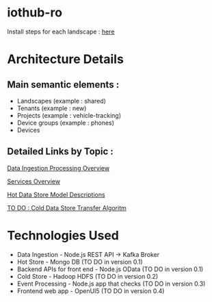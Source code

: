 # iothub-ro

Install steps for each landscape : [here](INSTALL.md)

# Architecture Details

## Main semantic elements : 

 - Landscapes (example : shared)
 - Tenants (example : new)
 - Projects (example : vehicle-tracking)
 - Device groups (example : phones)
 - Devices

## Detailed Links by Topic :

[Data Ingestion Processing Overview](https://github.com/traveldevel/iothub-ro/blob/master/data-ingestion-processing.md)

[Services Overview](https://github.com/traveldevel/iothub-ro/blob/master/microservices-description.md)

[Hot Data Store Model Descriptions](https://github.com/traveldevel/iothub-ro/blob/master/hot-store-data-model.md)

[TO DO : Cold Data Store Transfer Algoritm](https://github.com/traveldevel/iothub-ro/blob/master/cold-store-transfer-algorithm.md)

# Technologies Used

- Data Ingestion - Node.js REST API -> Kafka Broker
- Hot Store - Mongo DB (TO DO in version 0.1)
- Backend APIs for front end - Node.js OData (TO DO in version 0.1)
- Cold Store - Hadoop HDFS (TO DO in version 0.2)
- Event Processing - Node.js app that checks (TO DO in version 0.3)
- Frontend web app - OpenUI5 (TO DO in version 0.4)
